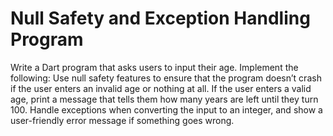 # Null Safety and Exception Handling Program
Write a Dart program that asks users to input their age. Implement the following:
Use null safety features to ensure that the program doesn’t crash if the user enters an invalid age or nothing at all.
If the user enters a valid age, print a message that tells them how many years are left until they turn 100.
Handle exceptions when converting the input to an integer, and show a user-friendly error message if something goes wrong.
